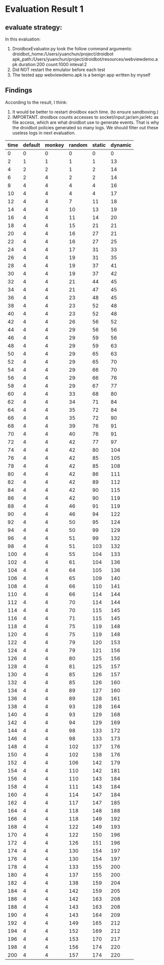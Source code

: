 # Evaluation Result 1

## evaluate strategy:

In this evaluation:

1. DroidboxEvaluator.py took the follow command arguments:
    droidbot_home:/Users/yuanchun/project/droidbot
    apk_path:/Users/yuanchun/project/droidbot/resources/webviewdemo.apk
    duration:200
    count:1000
    inteval:2
2. Did NOT restart the emulator before each test
3. The tested app webviewdemo.apk is a benign app written by myself

## Findings

According to the result, I think:

1. It would be better to restart droidbox each time. (to ensure sandboxing.)
2. IMPORTANT. droidbox counts accesses to socket/input.jar/am.jar/etc as file access,
which are what droidbot use to generate events.
That is why the droidbot policies generated so many logs.
    We should filter out these useless logs in next evaluation.

time	|	default	|	monkey	|	random	|	static	|	dynamic
----    |   ------- |   ------  |   ------  |   ------  |   -------
0	|	0	|	0	|	0	|	0	|	0
2	|	1	|	1	|	1	|	1	|	13
4	|	2	|	2	|	1	|	2	|	14
6	|	2	|	4	|	2	|	2	|	14
8	|	4	|	4	|	4	|	4	|	16
10	|	4	|	4	|	4	|	4	|	17
12	|	4	|	4	|	7	|	11	|	18
14	|	4	|	4	|	10	|	13	|	19
16	|	4	|	4	|	11	|	14	|	20
18	|	4	|	4	|	15	|	21	|	21
20	|	4	|	4	|	16	|	27	|	21
22	|	4	|	4	|	16	|	27	|	25
24	|	4	|	4	|	17	|	31	|	33
26	|	4	|	4	|	19	|	31	|	35
28	|	4	|	4	|	19	|	37	|	41
30	|	4	|	4	|	19	|	37	|	42
32	|	4	|	4	|	21	|	44	|	45
34	|	4	|	4	|	21	|	47	|	45
36	|	4	|	4	|	23	|	48	|	45
38	|	4	|	4	|	23	|	52	|	48
40	|	4	|	4	|	23	|	52	|	48
42	|	4	|	4	|	26	|	56	|	52
44	|	4	|	4	|	29	|	56	|	56
46	|	4	|	4	|	29	|	59	|	56
48	|	4	|	4	|	29	|	59	|	63
50	|	4	|	4	|	29	|	65	|	63
52	|	4	|	4	|	29	|	65	|	70
54	|	4	|	4	|	29	|	66	|	70
56	|	4	|	4	|	29	|	66	|	76
58	|	4	|	4	|	29	|	67	|	77
60	|	4	|	4	|	33	|	68	|	80
62	|	4	|	4	|	34	|	71	|	84
64	|	4	|	4	|	35	|	72	|	84
66	|	4	|	4	|	35	|	72	|	90
68	|	4	|	4	|	39	|	76	|	91
70	|	4	|	4	|	40	|	76	|	91
72	|	4	|	4	|	42	|	77	|	97
74	|	4	|	4	|	42	|	80	|	104
76	|	4	|	4	|	42	|	85	|	105
78	|	4	|	4	|	42	|	85	|	108
80	|	4	|	4	|	42	|	86	|	111
82	|	4	|	4	|	42	|	89	|	112
84	|	4	|	4	|	42	|	90	|	115
86	|	4	|	4	|	42	|	90	|	119
88	|	4	|	4	|	46	|	91	|	119
90	|	4	|	4	|	46	|	94	|	122
92	|	4	|	4	|	50	|	95	|	124
94	|	4	|	4	|	50	|	99	|	129
96	|	4	|	4	|	51	|	99	|	132
98	|	4	|	4	|	51	|	103	|	132
100	|	4	|	4	|	55	|	104	|	133
102	|	4	|	4	|	61	|	104	|	136
104	|	4	|	4	|	64	|	105	|	136
106	|	4	|	4	|	65	|	109	|	140
108	|	4	|	4	|	66	|	110	|	141
110	|	4	|	4	|	66	|	114	|	144
112	|	4	|	4	|	70	|	114	|	144
114	|	4	|	4	|	70	|	115	|	145
116	|	4	|	4	|	71	|	115	|	145
118	|	4	|	4	|	75	|	119	|	148
120	|	4	|	4	|	75	|	119	|	148
122	|	4	|	4	|	79	|	120	|	153
124	|	4	|	4	|	79	|	121	|	156
126	|	4	|	4	|	80	|	125	|	156
128	|	4	|	4	|	81	|	125	|	157
130	|	4	|	4	|	85	|	126	|	157
132	|	4	|	4	|	85	|	126	|	160
134	|	4	|	4	|	89	|	127	|	160
136	|	4	|	4	|	89	|	128	|	161
138	|	4	|	4	|	93	|	128	|	164
140	|	4	|	4	|	93	|	129	|	168
142	|	4	|	4	|	94	|	129	|	169
144	|	4	|	4	|	98	|	133	|	172
146	|	4	|	4	|	98	|	133	|	173
148	|	4	|	4	|	102	|	137	|	176
150	|	4	|	4	|	102	|	138	|	176
152	|	4	|	4	|	106	|	142	|	179
154	|	4	|	4	|	110	|	142	|	181
156	|	4	|	4	|	110	|	143	|	184
158	|	4	|	4	|	111	|	143	|	184
160	|	4	|	4	|	114	|	147	|	184
162	|	4	|	4	|	117	|	147	|	185
164	|	4	|	4	|	118	|	148	|	188
166	|	4	|	4	|	118	|	149	|	192
168	|	4	|	4	|	122	|	149	|	193
170	|	4	|	4	|	122	|	150	|	196
172	|	4	|	4	|	126	|	151	|	196
174	|	4	|	4	|	130	|	154	|	197
176	|	4	|	4	|	130	|	154	|	197
178	|	4	|	4	|	133	|	155	|	200
180	|	4	|	4	|	137	|	155	|	200
182	|	4	|	4	|	138	|	159	|	204
184	|	4	|	4	|	142	|	159	|	205
186	|	4	|	4	|	142	|	163	|	208
188	|	4	|	4	|	143	|	163	|	208
190	|	4	|	4	|	143	|	164	|	209
192	|	4	|	4	|	149	|	165	|	212
194	|	4	|	4	|	152	|	169	|	212
196	|	4	|	4	|	153	|	170	|	217
198	|	4	|	4	|	156	|	174	|	220
200	|	4	|	4	|	157	|	174	|	220
